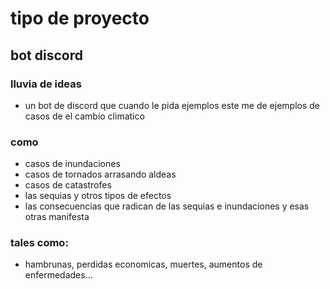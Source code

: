 

# tipo de proyecto

## bot discord

### lluvia de ideas

- un bot de discord que cuando le pida ejemplos este me de ejemplos de casos de el cambio climatico
### como
- casos de inundaciones 
- casos de tornados arrasando aldeas 
- casos de catastrofes
- las sequias y otros tipos de efectos 
- las  consecuencias que radican de las sequias e inundaciones y esas otras manifesta
### tales como:
- hambrunas, perdidas economicas, muertes, aumentos de enfermedades...
